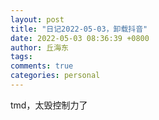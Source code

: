 ```yaml
---
layout: post
title: "日记2022-05-03，卸载抖音"
date: 2022-05-03 08:36:39 +0800
author: 丘海东 
tags: 
comments: true
categories: personal
---
```

tmd，太毁控制力了
